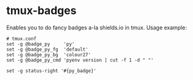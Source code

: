 # tmux-badges

Enables you to do fancy badges a-la shields.io in tmux.
Usage example:

```
# tmux.conf
set -g @badge_py     'py'
set -g @badge_py_fg  'default'
set -g @badge_py_bg  'colour27'
set -g @badge_py_cmd 'pyenv version | cut -f 1 -d " "'

set -g status-right '#{py_badge}'
```
